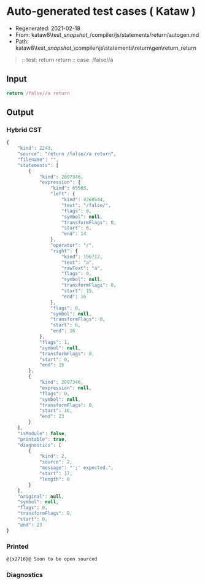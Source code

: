 # Auto-generated test cases ( Kataw )
- Regenerated: 2021-02-18
- From: kataw8\test\__snapshot__/compiler/js/statements/return/autogen.md
- Path: kataw8\test\__snapshot__\compiler\js\statements\return\gen\return_return
> :: test: return return
> :: case: /false//a
## Input

`````js
return /false//a return
`````

## Output

### Hybrid CST

```javascript
{
    "kind": 2243,
    "source": "return /false//a return",
    "filename": "",
    "statements": [
        {
            "kind": 2097346,
            "expression": {
                "kind": 65563,
                "left": {
                    "kind": 4260544,
                    "text": "/false/",
                    "flags": 0,
                    "symbol": null,
                    "transformFlags": 0,
                    "start": 6,
                    "end": 14
                },
                "operator": "/",
                "right": {
                    "kind": 196712,
                    "text": "a",
                    "rawText": "a",
                    "flags": 0,
                    "symbol": null,
                    "transformFlags": 0,
                    "start": 15,
                    "end": 16
                },
                "flags": 0,
                "symbol": null,
                "transformFlags": 0,
                "start": 6,
                "end": 16
            },
            "flags": 1,
            "symbol": null,
            "transformFlags": 0,
            "start": 0,
            "end": 16
        },
        {
            "kind": 2097346,
            "expression": null,
            "flags": 0,
            "symbol": null,
            "transformFlags": 0,
            "start": 16,
            "end": 23
        }
    ],
    "isModule": false,
    "printable": true,
    "diagnostics": [
        {
            "kind": 2,
            "source": 2,
            "message": "';' expected.",
            "start": 17,
            "length": 0
        }
    ],
    "original": null,
    "symbol": null,
    "flags": 0,
    "transformFlags": 0,
    "start": 0,
    "end": 23
}
```

### Printed

```javascript
@{x2716}@ Soon to be open sourced
```

### Diagnostics

```javascript

```

